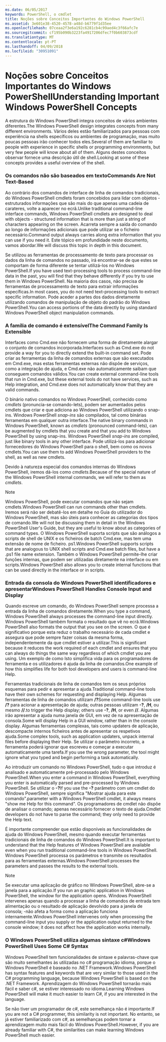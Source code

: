 ```yaml
---
ms.date: 06/05/2017
keywords: PowerShell, o cmdlet
title: Noções sobre Conceitos Importantes do Windows PowerShell
ms.assetid: 3e601e38-4520-4578-a48d-b6779f1d35ee
ms.openlocfilehash: 07ceaa2f3e6a192c6281cb4c99aed4c3f66afc7e
ms.sourcegitcommit: cf195b090b3223fa4917206dfec7f0b603873cdf
ms.translationtype: MT
ms.contentlocale: pt-PT
ms.lasthandoff: 04/09/2018
ms.locfileid: "30951091"
---
```

# <a name="understanding-important-windows-powershell-concepts"></a><span data-ttu-id="3e4c0-103">Noções sobre Conceitos Importantes do Windows PowerShell</span><span class="sxs-lookup"><span data-stu-id="3e4c0-103">Understanding Important Windows PowerShell Concepts</span></span>
<span data-ttu-id="3e4c0-104">A estrutura do Windows PowerShell integra conceitos de vários ambientes diferentes.</span><span class="sxs-lookup"><span data-stu-id="3e4c0-104">The Windows PowerShell design integrates concepts from many different environments.</span></span> <span data-ttu-id="3e4c0-105">Vários deles estão familiarizados para pessoas com experiência na shells específicos ou ambientes de programação, mas muito poucas pessoas irão conhecer todos eles.</span><span class="sxs-lookup"><span data-stu-id="3e4c0-105">Several of them are familiar to people with experience in specific shells or programming environments, but very few people will know about all of them.</span></span> <span data-ttu-id="3e4c0-106">Alguns destes conceitos observar fornece uma descrição útil de shell.</span><span class="sxs-lookup"><span data-stu-id="3e4c0-106">Looking at some of these concepts provides a useful overview of the shell.</span></span>

### <a name="commands-are-not-text-based"></a><span data-ttu-id="3e4c0-107">Os comandos não são baseados em texto</span><span class="sxs-lookup"><span data-stu-id="3e4c0-107">Commands Are Not Text-Based</span></span>
<span data-ttu-id="3e4c0-108">Ao contrário dos comandos de interface de linha de comandos tradicionais, do Windows PowerShell cmdlets foram concebidos para lidar com objetos - estruturados informações que são mais do que apenas uma cadeia de carateres, volte a aparecer no ecrã.</span><span class="sxs-lookup"><span data-stu-id="3e4c0-108">Unlike traditional command-line interface commands, Windows PowerShell cmdlets are designed to deal with objects - structured information that is more than just a string of characters appearing on the screen.</span></span> <span data-ttu-id="3e4c0-109">Acarreta sempre a saída do comando ao longo de informações adicionais que pode utilizar se o ficheiro necessário.</span><span class="sxs-lookup"><span data-stu-id="3e4c0-109">Command output always carries along extra information that you can use if you need it.</span></span> <span data-ttu-id="3e4c0-110">Este tópico em profundidade neste documento, vamos abordar.</span><span class="sxs-lookup"><span data-stu-id="3e4c0-110">We will discuss this topic in depth in this document.</span></span>

<span data-ttu-id="3e4c0-111">Se utilizou as ferramentas de processamento de texto para processar os dados da linha de comandos no passado, irá encontrar-se de que estes se comportam de forma diferente se tentar utilizá-los no Windows PowerShell.</span><span class="sxs-lookup"><span data-stu-id="3e4c0-111">If you have used text-processing tools to process command-line data in the past, you will find that they behave differently if you try to use them in Windows PowerShell.</span></span> <span data-ttu-id="3e4c0-112">Na maioria dos casos, não precisa de ferramentas de processamento de texto para extrair informações específicas.</span><span class="sxs-lookup"><span data-stu-id="3e4c0-112">In most cases, you do not need text-processing tools to extract specific information.</span></span> <span data-ttu-id="3e4c0-113">Pode aceder a partes dos dados diretamente utilizando comandos de manipulação de objeto do padrão do Windows PowerShell.</span><span class="sxs-lookup"><span data-stu-id="3e4c0-113">You can access portions of the data directly by using standard Windows PowerShell object manipulation commands.</span></span>

### <a name="the-command-family-is-extensible"></a><span data-ttu-id="3e4c0-114">A família de comando é extensível</span><span class="sxs-lookup"><span data-stu-id="3e4c0-114">The Command Family Is Extensible</span></span>
<span data-ttu-id="3e4c0-115">Interfaces como Cmd.exe não fornecem uma forma de diretamente alargar o conjunto de comandos incorporada.</span><span class="sxs-lookup"><span data-stu-id="3e4c0-115">Interfaces such as Cmd.exe do not provide a way for you to directly extend the built-in command set.</span></span> <span data-ttu-id="3e4c0-116">Pode criar as ferramentas da linha de comandos externas que são executados em Cmd.exe, mas estas ferramentas externas não dispõe de serviços, como a integração de ajuda, e Cmd.exe não automaticamente saibam que conseguem comandos válidos.</span><span class="sxs-lookup"><span data-stu-id="3e4c0-116">You can create external command-line tools that run in Cmd.exe, but these external tools do not have services, such as Help integration, and Cmd.exe does not automatically know that they are valid commands.</span></span>

<span data-ttu-id="3e4c0-117">O binário nativo comandos no Windows PowerShell, conhecido como *cmdlets* (pronuncia-se comando-lets), podem ser aumentados pelos cmdlets que criar e que adiciona ao Windows PowerShell utilizando o snap-ins. Windows PowerShell *snap-ins* são compilados, tal como binárias ferramentas em qualquer outra interface.</span><span class="sxs-lookup"><span data-stu-id="3e4c0-117">The native binary commands in Windows PowerShell, known as *cmdlets* (pronounced command-lets), can be augmented by cmdlets that you create and that you add to Windows PowerShell by using snap-ins. Windows PowerShell *snap-ins* are compiled, just like binary tools in any other interface.</span></span> <span data-ttu-id="3e4c0-118">Pode utilizá-los para adicionar fornecedores do Windows PowerShell para o shell, bem como os novos cmdlets.</span><span class="sxs-lookup"><span data-stu-id="3e4c0-118">You can use them to add Windows PowerShell providers to the shell, as well as new cmdlets.</span></span>

<span data-ttu-id="3e4c0-119">Devido à natureza especial dos comandos internas do Windows PowerShell, iremos dá-los como *cmdlets*.</span><span class="sxs-lookup"><span data-stu-id="3e4c0-119">Because of the special nature of the Windows PowerShell internal commands, we will refer to them as *cmdlets*.</span></span>

> [!NOTE]
> <span data-ttu-id="3e4c0-120">Windows PowerShell, pode executar comandos que não sejam cmdlets.</span><span class="sxs-lookup"><span data-stu-id="3e4c0-120">Windows PowerShell can run commands other than cmdlets.</span></span> <span data-ttu-id="3e4c0-121">Iremos será não ser debatê-los em detalhe no Guia do utilizador do Windows PowerShell, mas são úteis para conhecer as categorias dos tipos de comando.</span><span class="sxs-lookup"><span data-stu-id="3e4c0-121">We will not be discussing them in detail in the Windows PowerShell User's Guide, but they are useful to know about as categories of command types.</span></span> <span data-ttu-id="3e4c0-122">O Windows PowerShell suporta scripts que são análogos a scripts de shell de UNIX e os ficheiros de batch Cmd.exe, mas tem uma extensão de nome de ficheiro. ps1.</span><span class="sxs-lookup"><span data-stu-id="3e4c0-122">Windows PowerShell supports scripts that are analogous to UNIX shell scripts and Cmd.exe batch files, but have a .ps1 file name extension.</span></span> <span data-ttu-id="3e4c0-123">Também o Windows PowerShell permite-lhe criar funções internas, que podem ser utilizadas diretamente na interface ou em scripts.</span><span class="sxs-lookup"><span data-stu-id="3e4c0-123">Windows PowerShell also allows you to create internal functions that can be used directly in the interface or in scripts.</span></span>

### <a name="windows-powershell-handles-console-input-and-display"></a><span data-ttu-id="3e4c0-124">Entrada da consola do Windows PowerShell identificadores e apresentar</span><span class="sxs-lookup"><span data-stu-id="3e4c0-124">Windows PowerShell Handles Console Input and Display</span></span>
<span data-ttu-id="3e4c0-125">Quando escreve um comando, do Windows PowerShell sempre processa a entrada da linha de comandos diretamente.</span><span class="sxs-lookup"><span data-stu-id="3e4c0-125">When you type a command, Windows PowerShell always processes the command-line input directly.</span></span> <span data-ttu-id="3e4c0-126">Windows PowerShell também formata o resultado que vê no ecrã.</span><span class="sxs-lookup"><span data-stu-id="3e4c0-126">Windows PowerShell also formats the output that you see on the screen.</span></span> <span data-ttu-id="3e4c0-127">O que é significativo porque esta reduz o trabalho necessário de cada cmdlet e assegura que pode sempre fazer coisas da mesma forma, independentemente da que cmdlet estiver a utilizar.</span><span class="sxs-lookup"><span data-stu-id="3e4c0-127">This is significant because it reduces the work required of each cmdlet and ensures that you can always do things the same way regardless of which cmdlet you are using.</span></span> <span data-ttu-id="3e4c0-128">Um exemplo de como Isto simplifica vida para os programadores de ferramenta e os utilizadores é ajuda da linha de comandos.</span><span class="sxs-lookup"><span data-stu-id="3e4c0-128">One example of how this simplifies life for both tool developers and users is command-line Help.</span></span>

<span data-ttu-id="3e4c0-129">Ferramentas tradicionais de linha de comandos tem os seus próprios esquemas para pedir e apresentar a ajuda.</span><span class="sxs-lookup"><span data-stu-id="3e4c0-129">Traditional command-line tools have their own schemes for requesting and displaying Help.</span></span> <span data-ttu-id="3e4c0-130">Algumas ferramentas de linha de comandos utilizam **/?**</span><span class="sxs-lookup"><span data-stu-id="3e4c0-130">Some command-line tools use **/?**</span></span> <span data-ttu-id="3e4c0-131">para acionar a apresentação de ajuda; outras pessoas utilizam **-?**, **/H**, ou mesmo **//**.</span><span class="sxs-lookup"><span data-stu-id="3e4c0-131">to trigger the Help display; others use **-?**, **/H**, or even **//**.</span></span> <span data-ttu-id="3e4c0-132">Algumas irão apresentar a ajuda numa janela de GUI, em vez de na apresentação de consola.</span><span class="sxs-lookup"><span data-stu-id="3e4c0-132">Some will display Help in a GUI window, rather than in the console display.</span></span> <span data-ttu-id="3e4c0-133">Algumas ferramentas complexas, tais como updaters de aplicação, descompacte internos ficheiros antes de apresentar os respetivos ajuda.</span><span class="sxs-lookup"><span data-stu-id="3e4c0-133">Some complex tools, such as application updaters, unpack internal files before displaying their Help.</span></span> <span data-ttu-id="3e4c0-134">Se utilizar o parâmetro incorreto, a ferramenta poderá ignorar que escreveu e começar a executar automaticamente uma tarefa.</span><span class="sxs-lookup"><span data-stu-id="3e4c0-134">If you use the wrong parameter, the tool might ignore what you typed and begin performing a task automatically.</span></span>

<span data-ttu-id="3e4c0-135">Ao introduzir um comando no Windows PowerShell, tudo o que introduz é analisado e automaticamente pré-processado pelo Windows PowerShell.</span><span class="sxs-lookup"><span data-stu-id="3e4c0-135">When you enter a command in Windows PowerShell, everything you enter is automatically parsed and pre-processed by Windows PowerShell.</span></span> <span data-ttu-id="3e4c0-136">Se utilizar o **-?**</span><span class="sxs-lookup"><span data-stu-id="3e4c0-136">If you use the **-?**</span></span> <span data-ttu-id="3e4c0-137">parâmetro com um cmdlet do Windows PowerShell, sempre significa "Mostrar ajuda para este comando".</span><span class="sxs-lookup"><span data-stu-id="3e4c0-137">parameter with a Windows PowerShell cmdlet, it always means "show me Help for this command".</span></span> <span data-ttu-id="3e4c0-138">Os programadores de cmdlet não dispõe de analisar o comando; apenas necessário fornecer o texto de ajuda.</span><span class="sxs-lookup"><span data-stu-id="3e4c0-138">Cmdlet developers do not have to parse the command; they only need to provide the Help text.</span></span>

<span data-ttu-id="3e4c0-139">É importante compreender que estão disponíveis as funcionalidades de ajuda do Windows PowerShell, mesmo quando executar ferramentas tradicionais de linha de comandos do Windows PowerShell.</span><span class="sxs-lookup"><span data-stu-id="3e4c0-139">It is important to understand that the Help features of Windows PowerShell are available even when you run traditional command-line tools in Windows PowerShell.</span></span> <span data-ttu-id="3e4c0-140">Windows PowerShell processa os parâmetros e transmite os resultados para as ferramentas externas.</span><span class="sxs-lookup"><span data-stu-id="3e4c0-140">Windows PowerShell processes the parameters and passes the results to the external tools.</span></span>

> [!NOTE]
> <span data-ttu-id="3e4c0-141">Se executar uma aplicação de gráfico no Windows PowerShell, abre-se a janela para a aplicação.</span><span class="sxs-lookup"><span data-stu-id="3e4c0-141">If you run an graphic application in Windows PowerShell, the window for the application opens.</span></span> <span data-ttu-id="3e4c0-142">Windows PowerShell intervenes apenas quando a processar a linha de comandos de entrada tem alimentação ou o resultado de aplicação devolvido para a janela de consola; -não afeta a forma como a aplicação funciona internamente.</span><span class="sxs-lookup"><span data-stu-id="3e4c0-142">Windows PowerShell intervenes only when processing the command-line input you supply or the application output returned to the console window; it does not affect how the application works internally.</span></span>

### <a name="windows-powershell-uses-some-c-syntax"></a><span data-ttu-id="3e4c0-143">O Windows PowerShell utiliza algumas sintaxe c#</span><span class="sxs-lookup"><span data-stu-id="3e4c0-143">Windows PowerShell Uses Some C# Syntax</span></span>
<span data-ttu-id="3e4c0-144">Windows PowerShell tem funcionalidades de sintaxe e palavras-chave que são muito semelhantes às utilizadas no c# programação idioma, porque o Windows PowerShell é baseado no .NET Framework.</span><span class="sxs-lookup"><span data-stu-id="3e4c0-144">Windows PowerShell has syntax features and keywords that are very similar to those used in the C# programming language, because Windows PowerShell is based on the .NET Framework.</span></span> <span data-ttu-id="3e4c0-145">Aprendizagem do Windows PowerShell tornarão mais fácil e saber c#, se estiver interessado no idioma.</span><span class="sxs-lookup"><span data-stu-id="3e4c0-145">Learning Windows PowerShell will make it much easier to learn C#, if you are interested in the language.</span></span>

<span data-ttu-id="3e4c0-146">Se não tiver um programador de c#, este semelhança não é importante.</span><span class="sxs-lookup"><span data-stu-id="3e4c0-146">If you are not a C# programmer, this similarity is not important.</span></span> <span data-ttu-id="3e4c0-147">No entanto, se já estiver familiarizado com c#, as semelhanças podem tornar a aprendizagem muito mais fácil do Windows PowerShell.</span><span class="sxs-lookup"><span data-stu-id="3e4c0-147">However, if you are already familiar with C#, the similarities can make learning Windows PowerShell much easier.</span></span>